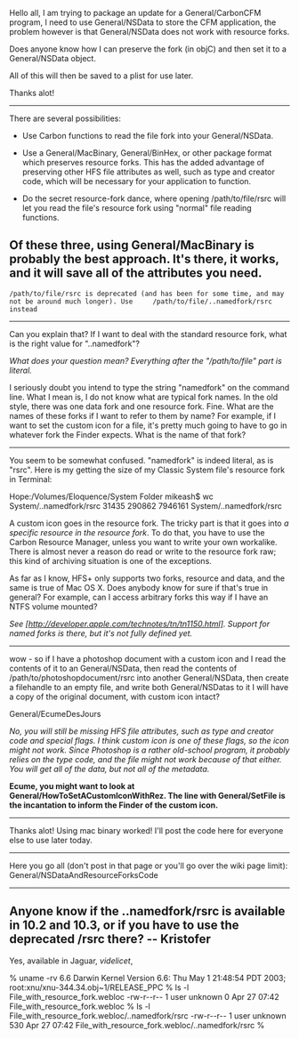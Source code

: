 

Hello all, I am trying to package an update for a General/CarbonCFM program, I need to use General/NSData to store the CFM application, the problem however is that General/NSData does not work with resource forks.

Does anyone know how I can preserve the fork (in objC) and then set it to a General/NSData object.

All of this will then be saved to a plist for use later.

Thanks alot!

----

There are several possibilities:

- Use Carbon functions to read the file fork into your General/NSData.

- Use a General/MacBinary, General/BinHex, or other package format which preserves resource forks. This has the added advantage of preserving other HFS file attributes as well, such as type and creator code, which will be necessary for your application to function.

- Do the secret resource-fork dance, where opening     /path/to/file/rsrc will let you read the file's resource fork using "normal" file reading functions.

Of these three, using General/MacBinary is probably the best approach. It's there, it works, and it will save all of the attributes you need.
----
    /path/to/file/rsrc is deprecated (and has been for some time, and may not be around much longer). Use     /path/to/file/..namedfork/rsrc instead

----

Can you explain that?  If I want to deal with the standard resource fork, what is the right value for "..namedfork"?

*What does your question mean? Everything after the "/path/to/file" part is literal.*

I seriously doubt you intend to type the string "namedfork" on the command line.  What I mean is, I do not know what are typical fork names.  In the old style, there was one data fork and one resource fork.  Fine.  What are the names of these forks if I want to refer to them by name?  For example, if I want to set the custom icon for a file, it's pretty much going to have to go in whatever fork the Finder expects.  What is the name of that fork?

----

You seem to be somewhat confused. "namedfork" is indeed literal, as is "rsrc". Here is my getting the size of my Classic System file's resource fork in Terminal:
    
Hope:/Volumes/Eloquence/System Folder mikeash$ wc System/..namedfork/rsrc
   31435  290862 7946161 System/..namedfork/rsrc

A custom icon goes in the resource fork. The tricky part is that it goes into *a specific resource in the resource fork*. To do that, you have to use the Carbon Resource Manager, unless you want to write your own workalike. There is almost never a reason do read or write to the resource fork raw; this kind of archiving situation is one of the exceptions.

As far as I know, HFS+ only supports two forks, resource and data, and the same is true of Mac OS X. Does anybody know for sure if that's true in general? For example, can I access arbitrary forks this way if I have an NTFS volume mounted?

*See [http://developer.apple.com/technotes/tn/tn1150.html]. Support for named forks is there, but it's not fully defined yet.*

----

wow - so if I have a photoshop document with a custom icon and I read the contents of it to an General/NSData, then read the contents of /path/to/photoshopdocument/rsrc into another General/NSData, then create a filehandle to an empty file, and write both General/NSDatas to it I will have a copy of the original document, with custom icon intact?

General/EcumeDesJours

*No, you will still be missing HFS file attributes, such as type and creator code and special flags. I think custom icon is one of these flags, so the icon might not work. Since Photoshop is a rather old-school program, it probably relies on the type code, and the file might not work because of that either. You will get all of the data, but not all of the metadata.*

**Ecume, you might want to look at General/HowToSetACustomIconWithRez.  The line with General/SetFile is the incantation to inform the Finder of the custom icon.**

----

Thanks alot! Using mac binary worked! I'll post the code here for everyone else to use later today.

----

Here you go all (don't post in that page or you'll go over the wiki page limit): General/NSDataAndResourceForksCode

----

Anyone know if the ..namedfork/rsrc is available in 10.2 and 10.3, or if you have to use the deprecated /rsrc there? -- Kristofer
----
Yes, available in Jaguar, *videlicet*,
    
% uname -rv
6.6 Darwin Kernel Version 6.6: Thu May  1 21:48:54 PDT 2003; root:xnu/xnu-344.34.obj~1/RELEASE_PPC 
% ls -l File_with_resource_fork.webloc 
-rw-r--r--  1 user  unknown  0 Apr 27 07:42 File_with_resource_fork.webloc
% ls -l File_with_resource_fork.webloc/..namedfork/rsrc
-rw-r--r--  1 user  unknown  530 Apr 27 07:42 File_with_resource_fork.webloc/..namedfork/rsrc
% 
